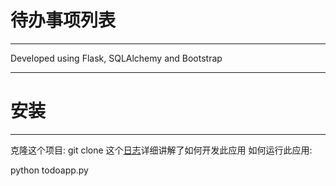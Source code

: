 # 待办事项列表
---
Developed using Flask, SQLAlchemy and Bootstrap

---

# 安装
---
克隆这个项目: git clone 
这个[日志](http://www.vertabelo.com/blog/technical-articles/web-app-development-with-flask-sqlalchemy-bootstrap-part-1)详细讲解了如何开发此应用
如何运行此应用:

python todoapp.py
